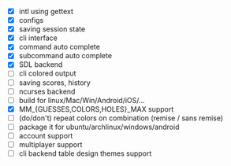 - [x] intl using gettext
- [x] configs
- [x] saving session state
- [x] cli interface
- [x] command auto complete
- [x] subcommand auto complete
- [x] SDL backend
- [ ] cli colored output
- [ ] saving scores, history
- [ ] ncurses backend
- [ ] build for linux/Mac/Win/Android/iOS/...
- [x] MM_{GUESSES,COLORS,HOLES}_MAX support
- [ ] \(do/don't\) repeat colors on combination (remise / sans remise)
- [ ] package it for ubuntu/archlinux/windows/android
- [ ] account support
- [ ] multiplayer support
- [ ] cli backend table design themes support
